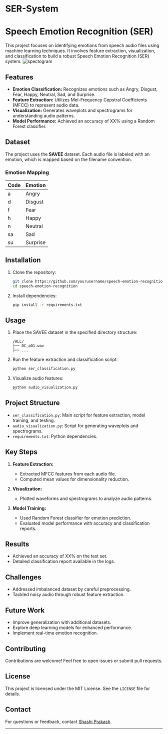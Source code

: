 # SER-System
# Speech Emotion Recognition (SER)

This project focuses on identifying emotions from speech audio files using machine learning techniques. It involves feature extraction, visualization, and classification to build a robust Speech Emotion Recognition (SER) system.
![spectogram](https://github.com/user-attachments/assets/841adbc0-fe8a-4036-9be9-a47d3c595c03)

## Features
- **Emotion Classification:** Recognizes emotions such as Angry, Disgust, Fear, Happy, Neutral, Sad, and Surprise.
- **Feature Extraction:** Utilizes Mel-Frequency Cepstral Coefficients (MFCC) to represent audio data.
- **Visualization:** Generates waveplots and spectrograms for understanding audio patterns.
- **Model Performance:** Achieved an accuracy of XX% using a Random Forest classifier.

## Dataset
The project uses the **SAVEE** dataset. Each audio file is labeled with an emotion, which is mapped based on the filename convention.

### Emotion Mapping
| Code | Emotion    |
|------|------------|
| a    | Angry      |
| d    | Disgust    |
| f    | Fear       |
| h    | Happy      |
| n    | Neutral    |
| sa   | Sad        |
| su   | Surprise   |

## Installation
1. Clone the repository:
   ```bash
   git clone https://github.com/yourusername/speech-emotion-recognition.git
   cd speech-emotion-recognition
   ```
2. Install dependencies:
   ```bash
   pip install -r requirements.txt
   ```

## Usage
1. Place the SAVEE dataset in the specified directory structure:
   ```
   /ALL/
   ├── DC_a01.wav
   ├── ...
   ```
2. Run the feature extraction and classification script:
   ```bash
   python ser_classification.py
   ```
3. Visualize audio features:
   ```bash
   python audio_visualization.py
   ```

## Project Structure
- `ser_classification.py`: Main script for feature extraction, model training, and testing.
- `audio_visualization.py`: Script for generating waveplots and spectrograms.
- `requirements.txt`: Python dependencies.

## Key Steps
1. **Feature Extraction:**
   - Extracted MFCC features from each audio file.
   - Computed mean values for dimensionality reduction.

2. **Visualization:**
   - Plotted waveforms and spectrograms to analyze audio patterns.

3. **Model Training:**
   - Used Random Forest classifier for emotion prediction.
   - Evaluated model performance with accuracy and classification reports.

## Results
- Achieved an accuracy of XX% on the test set.
- Detailed classification report available in the logs.

## Challenges
- Addressed imbalanced dataset by careful preprocessing.
- Tackled noisy audio through robust feature extraction.

## Future Work
- Improve generalization with additional datasets.
- Explore deep learning models for enhanced performance.
- Implement real-time emotion recognition.

## Contributing
Contributions are welcome! Feel free to open issues or submit pull requests.

## License
This project is licensed under the MIT License. See the `LICENSE` file for details.

## Contact
For questions or feedback, contact [Shashi Prakash](mail2shashi123456@gmail.com).

---



